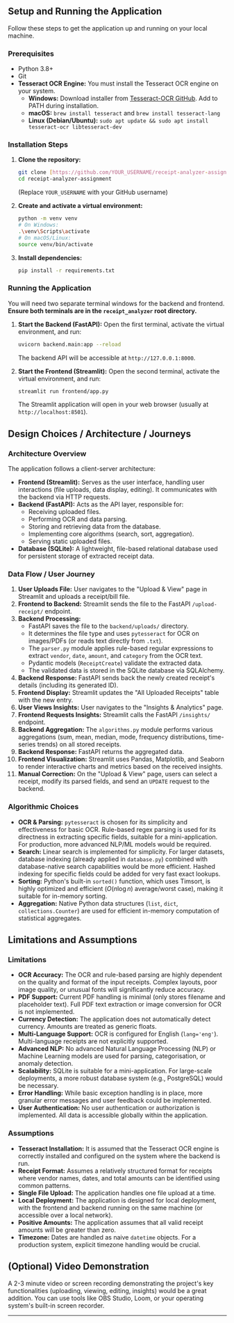 ## Setup and Running the Application

Follow these steps to get the application up and running on your local machine.

### Prerequisites
* Python 3.8+
* Git
* **Tesseract OCR Engine:** You must install the Tesseract OCR engine on your system.
    * **Windows:** Download installer from [Tesseract-OCR GitHub](https://github.com/UB-Mannheim/tesseract/wiki). Add to PATH during installation.
    * **macOS:** `brew install tesseract` and `brew install tesseract-lang`
    * **Linux (Debian/Ubuntu):** `sudo apt update && sudo apt install tesseract-ocr libtesseract-dev`

### Installation Steps

1.  **Clone the repository:**
    ```bash
    git clone [https://github.com/YOUR_USERNAME/receipt-analyzer-assignment.git](https://github.com/YOUR_USERNAME/receipt-analyzer-assignment.git)
    cd receipt-analyzer-assignment
    ```
    (Replace `YOUR_USERNAME` with your GitHub username)

2.  **Create and activate a virtual environment:**
    ```bash
    python -m venv venv
    # On Windows:
    .\venv\Scripts\activate
    # On macOS/Linux:
    source venv/bin/activate
    ```

3.  **Install dependencies:**
    ```bash
    pip install -r requirements.txt
    ```

### Running the Application

You will need two separate terminal windows for the backend and frontend. **Ensure both terminals are in the `receipt_analyzer` root directory.**

1.  **Start the Backend (FastAPI):**
    Open the first terminal, activate the virtual environment, and run:
    ```bash
    uvicorn backend.main:app --reload
    ```
    The backend API will be accessible at `http://127.0.0.1:8000`.

2.  **Start the Frontend (Streamlit):**
    Open the second terminal, activate the virtual environment, and run:
    ```bash
    streamlit run frontend/app.py
    ```
    The Streamlit application will open in your web browser (usually at `http://localhost:8501`).

## Design Choices / Architecture / Journeys

### Architecture Overview
The application follows a client-server architecture:
* **Frontend (Streamlit):** Serves as the user interface, handling user interactions (file uploads, data display, editing). It communicates with the backend via HTTP requests.
* **Backend (FastAPI):** Acts as the API layer, responsible for:
    * Receiving uploaded files.
    * Performing OCR and data parsing.
    * Storing and retrieving data from the database.
    * Implementing core algorithms (search, sort, aggregation).
    * Serving static uploaded files.
* **Database (SQLite):** A lightweight, file-based relational database used for persistent storage of extracted receipt data.

### Data Flow / User Journey
1.  **User Uploads File:** User navigates to the "Upload & View" page in Streamlit and uploads a receipt/bill file.
2.  **Frontend to Backend:** Streamlit sends the file to the FastAPI `/upload-receipt/` endpoint.
3.  **Backend Processing:**
    * FastAPI saves the file to the `backend/uploads/` directory.
    * It determines the file type and uses `pytesseract` for OCR on images/PDFs (or reads text directly from `.txt`).
    * The `parser.py` module applies rule-based regular expressions to extract `vendor`, `date`, `amount`, and `category` from the OCR text.
    * Pydantic models (`ReceiptCreate`) validate the extracted data.
    * The validated data is stored in the SQLite database via SQLAlchemy.
4.  **Backend Response:** FastAPI sends back the newly created receipt's details (including its generated ID).
5.  **Frontend Display:** Streamlit updates the "All Uploaded Receipts" table with the new entry.
6.  **User Views Insights:** User navigates to the "Insights & Analytics" page.
7.  **Frontend Requests Insights:** Streamlit calls the FastAPI `/insights/` endpoint.
8.  **Backend Aggregation:** The `algorithms.py` module performs various aggregations (sum, mean, median, mode, frequency distributions, time-series trends) on all stored receipts.
9.  **Backend Response:** FastAPI returns the aggregated data.
10. **Frontend Visualization:** Streamlit uses Pandas, Matplotlib, and Seaborn to render interactive charts and metrics based on the received insights.
11. **Manual Correction:** On the "Upload & View" page, users can select a receipt, modify its parsed fields, and send an `UPDATE` request to the backend.

### Algorithmic Choices
* **OCR & Parsing:** `pytesseract` is chosen for its simplicity and effectiveness for basic OCR. Rule-based regex parsing is used for its directness in extracting specific fields, suitable for a mini-application. For production, more advanced NLP/ML models would be required.
* **Search:** Linear search is implemented for simplicity. For larger datasets, database indexing (already applied in `database.py`) combined with database-native search capabilities would be more efficient. Hashed indexing for specific fields could be added for very fast exact lookups.
* **Sorting:** Python's built-in `sorted()` function, which uses Timsort, is highly optimized and efficient ($O(n \log n)$ average/worst case), making it suitable for in-memory sorting.
* **Aggregation:** Native Python data structures (`list`, `dict`, `collections.Counter`) are used for efficient in-memory computation of statistical aggregates.

## Limitations and Assumptions

### Limitations
* **OCR Accuracy:** The OCR and rule-based parsing are highly dependent on the quality and format of the input receipts. Complex layouts, poor image quality, or unusual fonts will significantly reduce accuracy.
* **PDF Support:** Current PDF handling is minimal (only stores filename and placeholder text). Full PDF text extraction or image conversion for OCR is not implemented.
* **Currency Detection:** The application does not automatically detect currency. Amounts are treated as generic floats.
* **Multi-Language Support:** OCR is configured for English (`lang='eng'`). Multi-language receipts are not explicitly supported.
* **Advanced NLP:** No advanced Natural Language Processing (NLP) or Machine Learning models are used for parsing, categorisation, or anomaly detection.
* **Scalability:** SQLite is suitable for a mini-application. For large-scale deployments, a more robust database system (e.g., PostgreSQL) would be necessary.
* **Error Handling:** While basic exception handling is in place, more granular error messages and user feedback could be implemented.
* **User Authentication:** No user authentication or authorization is implemented. All data is accessible globally within the application.

### Assumptions
* **Tesseract Installation:** It is assumed that the Tesseract OCR engine is correctly installed and configured on the system where the backend is run.
* **Receipt Format:** Assumes a relatively structured format for receipts where vendor names, dates, and total amounts can be identified using common patterns.
* **Single File Upload:** The application handles one file upload at a time.
* **Local Deployment:** The application is designed for local deployment, with the frontend and backend running on the same machine (or accessible over a local network).
* **Positive Amounts:** The application assumes that all valid receipt amounts will be greater than zero.
* **Timezone:** Dates are handled as naive `datetime` objects. For a production system, explicit timezone handling would be crucial.

## (Optional) Video Demonstration
A 2-3 minute video or screen recording demonstrating the project's key functionalities (uploading, viewing, editing, insights) would be a great addition. You can use tools like OBS Studio, Loom, or your operating system's built-in screen recorder.

---
